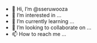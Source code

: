 - 👋 Hi, I’m @sseruwooza
- 👀 I’m interested in ...
- 🌱 I’m currently learning ...
- 💞️ I’m looking to collaborate on ...
- 📫 How to reach me ...

<!---
sseruwooza/sseruwooza is a ✨ special ✨ repository because its `README.md` (this file) appears on your GitHub profile.
You can click the Preview link to take a look at your changes.
--->
